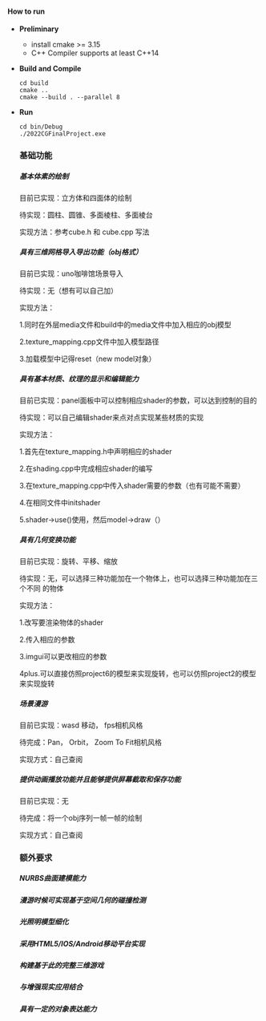 #### How to run
+ **Preliminary**
    + install cmake >= 3.15
    + C++ Compiler supports at least C++14
    
+ **Build and Compile**
    ```shell
    cd build
    cmake ..
    cmake --build . --parallel 8
    ```
    
+ **Run**
    ```shell
    cd bin/Debug
    ./2022CGFinalProject.exe
    ```

    ### 基础功能
    
    ##### 基本体素的绘制
    
    目前已实现：立方体和四面体的绘制
    
    待实现：圆柱、圆锥、多面棱柱、多面棱台
    
    实现方法：参考cube.h 和 cube.cpp 写法
    
    ##### 具有三维网格导入导出功能（obj格式）
    
    目前已实现：uno咖啡馆场景导入
    
    待实现：无（想有可以自己加）
    
    实现方法：
    
    1.同时在外层media文件和build中的media文件中加入相应的obj模型
    
    2.texture_mapping.cpp文件中加入模型路径
    
    3.加载模型中记得reset（new model对象）
    
    ##### 具有基本材质、纹理的显示和编辑能力
    
    目前已实现：panel面板中可以控制相应shader的参数，可以达到控制的目的
    
    待实现：可以自己编辑shader来点对点实现某些材质的实现
    
    实现方法：
    
    1.首先在texture_mapping.h中声明相应的shader
    
    2.在shading.cpp中完成相应shader的编写
    
    3.在texture_mapping.cpp中传入shader需要的参数（也有可能不需要）
    
    4.在相同文件中initshader
    
    5.shader->use()使用，然后model->draw（）
    
    ##### 具有几何变换功能
    
    目前已实现：旋转、平移、缩放
    
    待实现：无，可以选择三种功能加在一个物体上，也可以选择三种功能加在三个不同 的物体
    
    实现方法：
    
    1.改写要渲染物体的shader
    
    2.传入相应的参数
    
    3.imgui可以更改相应的参数
    
    4plus.可以直接仿照project6的模型来实现旋转，也可以仿照project2的模型来实现旋转
    
    ##### 场景漫游
    
    目前已实现：wasd 移动， fps相机风格
    
    待完成：Pan， Orbit， Zoom To Fit相机风格
    
    实现方式：自己查阅
    
    ##### 提供动画播放功能并且能够提供屏幕截取和保存功能
    
    目前已实现：无
    
    待完成：将一个obj序列一帧一帧的绘制
    
    实现方式：自己查阅
    
    
    
    ### 额外要求
    
    ##### NURBS曲面建模能力
    
    ##### 漫游时候可实现基于空间几何的碰撞检测
    
    ##### 光照明模型细化
    
    ##### 采用HTML5/IOS/Android移动平台实现
    
    ##### 构建基于此的完整三维游戏
    
    ##### 与增强现实应用结合
    
    ##### 具有一定的对象表达能力
    
    ​					